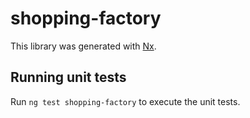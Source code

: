# shopping-factory

This library was generated with [Nx](https://nx.dev).

## Running unit tests

Run `ng test shopping-factory` to execute the unit tests.
